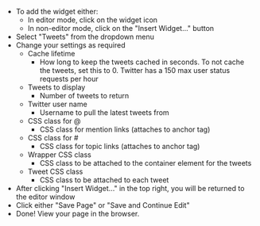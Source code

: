 * To add the widget either:
    * In editor mode, click on the widget icon
    * In non-editor mode, click on the "Insert Widget..." button
* Select "Tweets" from the dropdown menu
* Change your settings as required
    * Cache lifetime
        * How long to keep the tweets cached in seconds. To not cache the tweets, set this to 0. Twitter has a 150 max user status requests per hour
    * Tweets to display
        * Number of tweets to return
    * Twitter user name
        * Username to pull the latest tweets from
    * CSS class for @
        * CSS class for mention links (attaches to anchor tag)
    * CSS class for #
        * CSS class for topic links (attaches to anchor tag)
    * Wrapper CSS class
        * CSS class to be attached to the container element for the tweets
    * Tweet CSS class
        * CSS class to be attached to each tweet
* After clicking "Insert Widget..." in the top right, you will be returned to the editor window
* Click either "Save Page" or "Save and Continue Edit"
* Done! View your page in the browser.